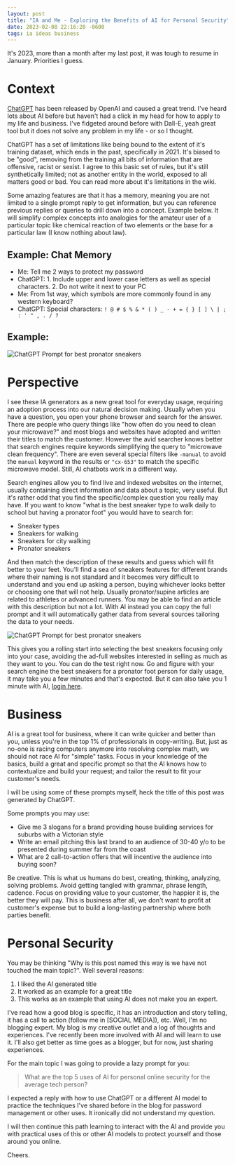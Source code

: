 ```yaml
---
layout: post
title: "IA and Me - Exploring the Benefits of AI for Personal Security"
date: 2023-02-08 22:16:20 -0600
tags: ia ideas business
---
```


It's 2023, more than a month after my last post, it was tough to resume in January. Priorities I guess.

# Context

[ChatGPT][cgpt] has been released by OpenAI and caused a great trend. I've heard lots about AI before but haven't had a click in my head for how to apply to my life and business. I've fidgeted around before with Dall-E, yeah great tool but it does not solve any problem in my life - or so I thought.

ChatGPT has a set of limitations like being bound to the extent of it's training dataset, which ends in the past, specifically in 2021. It's biased to be "good", removing from the training all bits of information that are offensive, racist or sexist. I agree to this basic set of rules, but it's still synthetically limited; not as another entity in the world, exposed to all matters good or bad. You can read more about it's limitations in the wiki.

Some amazing features are that it has a memory, meaning you are not limited to a single prompt reply to get information, but you can reference previous replies or queries to drill down into a concept. Example below. It will simplify complex concepts into analogies for the amateur user of a particular topic like chemical reaction of two elements or the base for a particular law (I know nothing about law).

## Example: Chat Memory

- Me: Tell me 2 ways to protect my password
- ChatGPT: 1. Include upper and lower case letters as well as special characters. 2. Do not write it next to your PC
- Me: From 1st way, which symbols are more commonly found in any western keyboard?
- ChatGPT: Special characters: `! @ # $ % & * ( ) _ - + = { } [ ] \ | ; : ' " , . / ?`

## Example: 

<img src="{{page.url}}chatgpt-eli5law.png" alt="ChatGPT Prompt for best pronator sneakers">

# Perspective

I see these IA generators as a new great tool for everyday usage, requiring an adoption process into our natural decision making. Usually when you have a question, you open your phone browser and search for the answer. There are people who query things like "how often do you need to clean your microwave?" and most blogs and websites have adopted and written their titles to match the customer. However the avid searcher knows better that search engines require keywords simplifying the query to "microwave clean frequency". There are even several special filters like `-manual` to avoid the `manual` keyword in the results or `"cx-653"` to match the specific microwave model. Still, AI chatbots work in a different way.

Search engines allow you to find live and indexed websites on the internet, usually containing direct information and data about a topic, very useful. But it's rather odd that you find the specific/complex question you really may have. If you want to know "what is the best sneaker type to walk daily to school but having a pronator foot" you would have to search for:

- Sneaker types
- Sneakers for walking
- Sneakers for city walking
- Pronator sneakers

And then match the description of these results and guess which will fit better to your feet. You'll find a sea of sneakers features for different brands where their naming is not standard and it becomes very difficult to understand and you end up asking a person, buying whichever looks better or choosing one that will not help. Usually pronator/supine articles are related to athletes or advanced runners. You may be able to find an article with this description but not a lot. With AI instead you can copy the full prompt and it will automatically gather data from several sources tailoring the data to your needs. 

<img src="{{page.url}}chatgpt-sneakers.png" alt="ChatGPT Prompt for best pronator sneakers">

This gives you a rolling start into selecting the best sneakers focusing only into your case, avoiding the ad-full websites interested in selling as much as they want to you. You can do the test right now. Go and figure with your search engine the best sneakers for a pronator foot person for daily usage, it may take you a few minutes and that's expected. But it can also take you 1 minute with AI, [login here][cgptchat].

# Business

AI is a great tool for business, where it can write quicker and better than you, unless you're in the top 1% of professionals in copy-writing. But, just as no-one is racing computers anymore into resolving complex math, we should not race AI for "simple" tasks. Focus in your knowledge of the basics, build a great and specific prompt so that the AI knows how to contextualize and build your request; and tailor the result to fit your customer's needs.

I will be using some of these prompts myself, heck the title of this post was generated by ChatGPT.

Some prompts you may use:

- Give me 3 slogans for a brand providing house building services for suburbs with a Victorian style
- Write an email pitching this last brand to an audience of 30-40 y/o to be presented during summer far from the coast
- What are 2 call-to-action offers that will incentive the audience into buying soon?

Be creative. This is what us humans do best, creating, thinking, analyzing, solving problems. Avoid getting tangled with grammar, phrase length, cadence. Focus on providing value to your customer, the happier it is, the better they will pay. This is business after all, we don't want to profit at customer's expense but to build a long-lasting partnership where both parties benefit.

# Personal Security

You may be thinking "Why is this post named this way is we have not touched the main topic?". Well several reasons:

1. I liked the AI generated title
2. It worked as an example for a great title
3. This works as an example that using AI does not make you an expert.

I've read how a good blog is specific, it has an introduction and story telling, it has a call to action (follow me in [SOCIAL MEDIA]), etc. Well, I'm no blogging expert. My blog is my creative outlet and a log of thoughts and experiences. I've recently been more involved with AI and will learn to use it. I'll also get better as time goes as a blogger, but for now, just sharing experiences.

For the main topic I was going to provide a lazy prompt for you:

> What are the top 5 uses of AI for personal online security for the average tech person?

I expected a reply with how to use ChatGPT or a different AI model to practice the techniques I've shared before in the blog for password management or other uses. It ironically did not understand my question.

I will then continue this path learning to interact with the AI and provide you with practical uses of this or other AI models to protect yourself and those around you online.

Cheers.



[cgpt]: https://en.wikipedia.org/wiki/ChatGPT
[cgptchat]: https://chat.openai.com/
